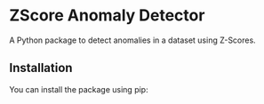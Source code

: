 # ZScore Anomaly Detector

A Python package to detect anomalies in a dataset using Z-Scores.

## Installation

You can install the package using pip:

